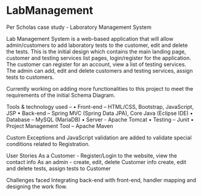 # LabManagement
Per Scholas case study - Laboratory Management System

Lab Management System is a web-based application that will allow admin/customers to add laboratory tests to the customer, edit and delete the tests.
This is the initial design which contains the main landing page, customer and testing services list pages, login/register for the application. The customer can register for an account, 
view a list of testing services. The admin can add, edit and delete customers and testing services, assign tests to customers.

Currently working on adding more functionalities to this project to meet the requirements of the initial Schema Diagram.

Tools & technology used –
•	Front-end – HTML/CSS, Bootstrap, JavaScript, JSP
•	Back-end – Spring MVC (Spring Data JPA), Core Java (Eclipse IDE)
•	Database – MySQL (MariaDB)
•	Server - Apache Tomcat
•	Testing – Junit 
•	Project Management Tool – Apache Maven	

Custom Exceptions and JavaScript validation are added to validate special conditions related to Registration.

User Stories
As a Customer - Register/Login to the website, view the contact info
As an admin - create, edit, delete Customer info
              create, edit and delete tests, assign tests to Customer
              
Challenges faced
Integrating back-end with front-end, handler mapping and designing the work flow.

